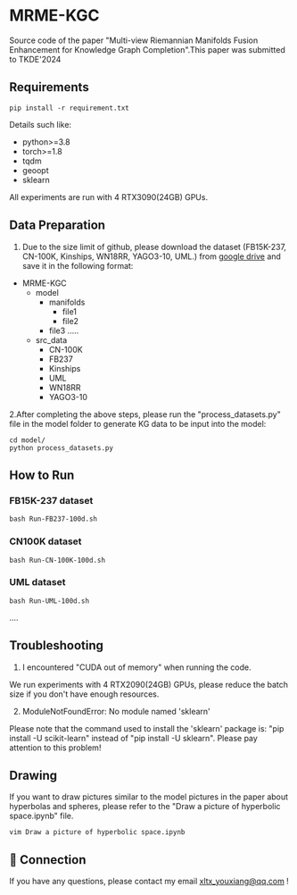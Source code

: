 # MRME-KGC
Source code of the paper "Multi-view Riemannian Manifolds Fusion Enhancement for Knowledge Graph Completion".This paper was submitted to TKDE'2024


## Requirements

```
pip install -r requirement.txt
```
Details such like:

* python>=3.8
* torch>=1.8
* tqdm
* geoopt
* sklearn

All experiments are run with 4 RTX3090(24GB) GPUs.

## Data Preparation
1. Due to the size limit of github, please download the dataset (FB15K-237, CN-100K, Kinships, WN18RR, YAGO3-10, UML.) from [google drive](https://drive.google.com/drive/folders/1JR9KMjALZ_lJvp1oMQoi6XF4RYhRbCbF?usp=sharing) and save it in the following format:
- MRME-KGC
    - model
        - manifolds
            - file1
            - file2
        - file3
        .....
    - src_data
        - CN-100K
        - FB237
        - Kinships
        - UML
        - WN18RR
	    - YAGO3-10

2.After completing the above steps, please run the "process_datasets.py" file in the model folder to generate KG data to be input into the model:
```
cd model/
python process_datasets.py
```
## How to Run
### FB15K-237 dataset
```
bash Run-FB237-100d.sh
```
### CN100K dataset
```
bash Run-CN-100K-100d.sh
```

### UML dataset
```
bash Run-UML-100d.sh
```
....
## Troubleshooting
1. I encountered "CUDA out of memory" when running the code.

We run experiments with 4 RTX2090(24GB) GPUs, please reduce the batch size if you don't have enough resources.

2. ModuleNotFoundError: No module named 'sklearn'

Please note that the command used to install the 'sklearn' package is: "pip install -U scikit-learn" instead of "pip install -U sklearn". Please pay attention to this problem!

## Drawing
If you want to draw pictures similar to the model pictures in the paper about hyperbolas and spheres, please refer to the "Draw a picture of hyperbolic space.ipynb" file.
```
vim Draw a picture of hyperbolic space.ipynb
```

## 🤝 Connection
If you have any questions, please contact my email <xltx_youxiang@qq.com> !